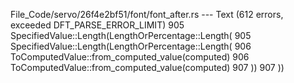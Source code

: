 File_Code/servo/26f4e2bf51/font/font_after.rs --- Text (612 errors, exceeded DFT_PARSE_ERROR_LIMIT)
905                 SpecifiedValue::Length(LengthOrPercentage::Length(                                                                                       905             SpecifiedValue::Length(LengthOrPercentage::Length(
906                         ToComputedValue::from_computed_value(computed)                                                                                   906                 ToComputedValue::from_computed_value(computed)
907                 ))                                                                                                                                       907             ))

